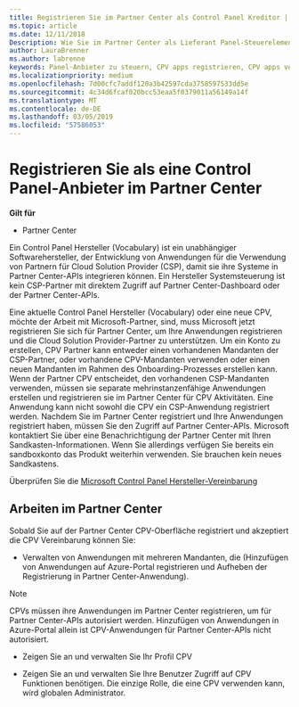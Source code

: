 ```yaml
---
title: Registrieren Sie im Partner Center als Control Panel Kreditor | Partner Center
ms.topic: article
ms.date: 12/11/2018
Description: Wie Sie im Partner Center als Lieferant Panel-Steuerelement registrieren.
author: LauraBrenner
ms.author: labrenne
keywords: Panel-Anbieter zu steuern, CPV apps registrieren, CPV apps verwalten
ms.localizationpriority: medium
ms.openlocfilehash: 7d00cfc7addf120a3b42597cda3758597533dd5e
ms.sourcegitcommit: 4c34d6fcaf020bcc53eaa5f0379011a56149a14f
ms.translationtype: MT
ms.contentlocale: de-DE
ms.lasthandoff: 03/05/2019
ms.locfileid: "57586053"
---
```

# <a name="enroll-in-partner-center-as-a-control-panel-vendor"></a>Registrieren Sie als eine Control Panel-Anbieter im Partner Center

**Gilt für**

- Partner Center

Ein Control Panel Hersteller (Vocabulary) ist ein unabhängiger Softwarehersteller, der Entwicklung von Anwendungen für die Verwendung von Partnern für Cloud Solution Provider (CSP), damit sie ihre Systeme in Partner Center-APIs integrieren können. Ein Hersteller Systemsteuerung ist kein CSP-Partner mit direktem Zugriff auf Partner Center-Dashboard oder der Partner Center-APIs.

Eine aktuelle Control Panel Hersteller (Vocabulary) oder eine neue CPV, möchte der Arbeit mit Microsoft-Partner, sind, muss Microsoft jetzt registrieren Sie sich für Partner Center, um Ihre Anwendungen registrieren und die Cloud Solution Provider-Partner zu unterstützen. Um ein Konto zu erstellen, CPV Partner kann entweder einen vorhandenen Mandanten der CSP-Partner, oder vorhandene CPV-Mandanten verwenden oder einen neuen Mandanten im Rahmen des Onboarding-Prozesses erstellen kann. Wenn der Partner CPV entscheidet, den vorhandenen CSP-Mandanten verwenden, müssen sie separate mehrinstanzenfähige Anwendungen erstellen und registrieren sie im Partner Center für CPV Aktivitäten. Eine Anwendung kann nicht sowohl die CPV ein CSP-Anwendung registriert werden. Nachdem Sie im Partner Center registriert und Ihre Anwendungen registriert haben, müssen Sie den Zugriff auf Partner Center-APIs.  Microsoft kontaktiert Sie über eine Benachrichtigung der Partner Center mit Ihren Sandkasten-Informationen. Wenn Sie allerdings verfügen Sie bereits ein sandboxkonto das Produkt weiterhin verwenden. Sie brauchen kein neues Sandkastens.   

Überprüfen Sie die [Microsoft Control Panel Hersteller-Vereinbarung](https://go.microsoft.com/fwlink/?linkid=2055198)


## <a name="working-in-partner-center"></a>Arbeiten im Partner Center
Sobald Sie auf der Partner Center CPV-Oberfläche registriert und akzeptiert die CPV Vereinbarung können Sie:

- Verwalten von Anwendungen mit mehreren Mandanten, die (Hinzufügen von Anwendungen auf Azure-Portal registrieren und Aufheben der Registrierung in Partner Center-Anwendung).

>[!Note] 
>CPVs müssen ihre Anwendungen im Partner Center registrieren, um für Partner Center-APIs autorisiert werden. Hinzufügen von Anwendungen in Azure-Portal allein ist CPV-Anwendungen für Partner Center-APIs nicht autorisiert. 

- Zeigen Sie an und verwalten Sie Ihr Profil CPV 

- Zeigen Sie an und verwalten Sie Ihre Benutzer Zugriff auf CPV Funktionen benötigen. Die einzige Rolle, die eine CPV verwenden kann, wird globalen Administrator.


